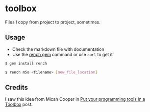 # toolbox

Files I copy from project to project, sometimes.

## Usage

* Check the markdown file with documentation
* Use the [rench gem](https://github.com/mrmicahcooper/rench) command or use ```curl``` to get it

```bash
$ gem install rench

$ rench m5o <filename> [new_file_location]
```

## Credits

I saw this idea from Micah Cooper in [Put your programming tools in a Toolbox](http://hashrocket.com/blog/posts/put-your-programming-tools-in-a-toolbox) post.
